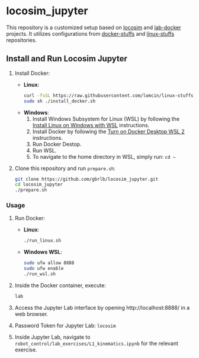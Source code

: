 # locosim_jupyter

This repository is a customized setup based on [locosim](https://github.com/mfocchi/locosim) and [lab-docker](https://github.com/mfocchi/lab-docker) projects. It utilizes configurations from [docker-stuffs](https://github.com/lomcin/docker-stuffs) and [linux-stuffs](https://github.com/lomcin/linux-stuffs) repositories.

## Install and Run Locosim Jupyter


1. Install Docker:
   - **Linux**:
     ```bash
     curl -fsSL https://raw.githubusercontent.com/lomcin/linux-stuffs/master/install/docker -o install_docker.sh
     sudo sh ./install_docker.sh
     ```
   - **Windows**:
     1. Install Windows Subsystem for Linux (WSL) by following the [Install Linux on Windows with WSL](https://learn.microsoft.com/en-us/windows/wsl/install) instructions.
     2. Install Docker by following the [Turn on Docker Desktop WSL 2](https://docs.docker.com/desktop/wsl/#turn-on-docker-desktop-wsl-2) instructions.
     3. Run Docker Destop.
     4. Run WSL.
     5. To navigate to the home directory in WSL, simply run: `cd ~`

2. Clone this repository and run `prepare.sh`:
    ```bash
    git clone https://github.com/gbrlb/locosim_jupyter.git
    cd locosim_jupyter
    ./prepare.sh
    ```

### Usage

1. Run Docker:
    - **Linux**:
      ```bash
      ./run_linux.sh
      ```
    - **Windows WSL**:
      ```bash
      sudo ufw allow 8888
      sudo ufw enable
      ./run_wsl.sh
      ```

2. Inside the Docker container, execute:
    ```bash
    lab
    ```

3. Access the Jupyter Lab interface by opening http://localhost:8888/ in a web browser.

4. Password Token for Jupyter Lab: `locosim`

5. Inside Jupyter Lab, navigate to `robot_control/lab_exercises/L1_kinematics.ipynb` for the relevant exercise.